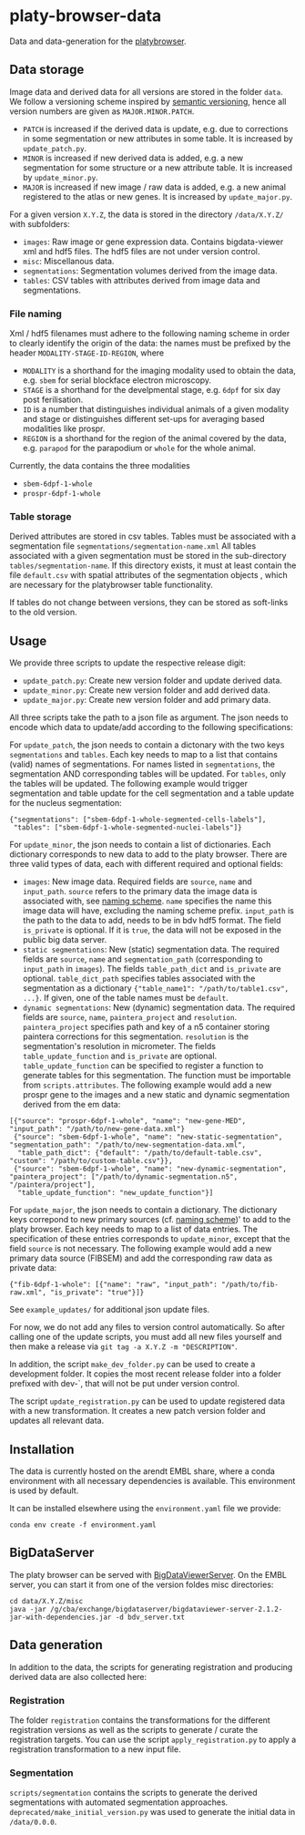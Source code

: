# platy-browser-data

Data and data-generation for the [platybrowser](https://github.com/embl-cba/fiji-plugin-platyBrowser).


## Data storage

Image data and derived data for all versions are stored in the folder `data`.
We follow a versioning scheme inspired by [semantic versioning](https://semver.org/), hence all version
numbers are given as `MAJOR.MINOR.PATCH`.

- `PATCH` is increased if the derived data is update, e.g. due to corrections in some segmentation or new attributes in some table. It is increased by `update_patch.py`.
- `MINOR` is increased if new derived data is added, e.g. a new segmentation for some structure or a new attribute table. It is increased by `update_minor.py`.
- `MAJOR` is increased if new image / raw data is added, e.g. a new animal registered to the atlas or new genes. It is increased by `update_major.py`.

For a given version `X.Y.Z`, the data is stored in the directory `/data/X.Y.Z/` with subfolders:

- `images`: Raw image or gene expression data. Contains bigdata-viewer xml and hdf5 files. The hdf5 files are not under version control.
- `misc`: Miscellanous data.
- `segmentations`: Segmentation volumes derived from the image data.
- `tables`: CSV tables with attributes derived from image data and segmentations.

### File naming

Xml / hdf5 filenames must adhere to the following naming scheme in order to clearly identify the origin of the data:
the names must be prefixed by the header `MODALITY-STAGE-ID-REGION`, where
- `MODALITY` is a shorthand for the imaging modality used to obtain the data, e.g. `sbem` for serial blockface electron microscopy.
- `STAGE` is a shorthand for the develpmental stage, e.g. `6dpf` for six day post ferilisation.
- `ID` is a number that distinguishes individual animals of a given modality and stage or distinguishes different set-ups for averaging based modalities like prospr.
- `REGION` is a shorthand for the region of the animal covered by the data, e.g. `parapod` for the parapodium or `whole` for the whole animal.

Currently, the data contains the three modalities
- `sbem-6dpf-1-whole`
- `prospr-6dpf-1-whole`

### Table storage

Derived attributes are stored in csv tables. Tables must be associated with a segmentation file `segmentations/segmentation-name.xml`
All tables associated with a given segmentation must be stored in the sub-directory `tables/segmentation-name`.
If this directory exists, it must at least contain the file `default.csv` with spatial attributes of the segmentation objects , which are necessary for the platybrowser table functionality.

If tables do not change between versions, they can be stored as soft-links to the old version.


## Usage

We provide three scripts to update the respective release digit:
- `update_patch.py`: Create new version folder and update derived data.
- `update_minor.py`: Create new version folder and add derived data.
- `update_major.py`: Create new version folder and add primary data. 

All three scripts take the path to a json file as argument. The json needs to encode which data to update/add
according to the following specifications:

For `update_patch`, the json needs to contain a dictonary with the two keys `segmentations` and `tables`.
Each key needs to map to a list that contains (valid) names of segmentations. For names listed in `segmentations`,
the segmentation AND corresponding tables will be updated. For `tables`, only the tables will be updated.
The following example would trigger segmentation and table update for the cell segmentation and a table update for the nucleus segmentation:
```
{"segmentations": ["sbem-6dpf-1-whole-segmented-cells-labels"],
 "tables": ["sbem-6dpf-1-whole-segmented-nuclei-labels"]}
```

For `update_minor`, the json needs to contain a list of dictionaries. Each dictionary corresponds to new
data to add to the platy browser. There are three valid types of data, each with different required and optional fields:
- `images`: New image data. Required fields are `source`, `name` and `input_path`. `source` refers to the primary data the image data is associated with, see [naming scheme](https://git.embl.de/tischer/platy-browser-tables#file-naming). `name` specifies the name this image data will have, excluding the naming scheme prefix. `input_path` is the path to the data to add, needs to be in bdv hdf5 format. The field `is_private` is optional. If it is `true`, the data will not be exposed in
  the public big data server.
- `static segmentations`: New (static) segmentation data. The required fields are `source`, `name` and `segmentation_path` (corresponding to `input_path` in `images`). The fields `table_path_dict` and `is_private` are optional. `table_dict_path` specifies tables associated with the segmentation as a dictionary `{"table_name1": "/path/to/table1.csv", ...}`. If given, one of the table names must be `default`.
- `dynamic segmentations`: New (dynamic) segmentation data. The required fields are `source`, `name`, `paintera_project` and `resolution`. `paintera_project` specifies path and key of a n5 container storing paintera corrections for this segmentation. `resolution` is the segmentation's resolution in micrometer. The fields `table_update_function` and `is_private` are optional. `table_update_function` can be specified to register a function to generate tables for this segmentation. The function must be
  importable from `scripts.attributes`.
The following example would add a new prospr gene to the images and a new static and dynamic segmentation derived from the em data:
```
[{"source": "prospr-6dpf-1-whole", "name": "new-gene-MED", "input_path": "/path/to/new-gene-data.xml"}
 {"source": "sbem-6dpf-1-whole", "name": "new-static-segmentation", "segmentation_path": "/path/to/new-segmentation-data.xml",
  "table_path_dict": {"default": "/path/to/default-table.csv", "custom": "/path/to/custom-table.csv"}},
 {"source": "sbem-6dpf-1-whole", "name": "new-dynamic-segmentation", "paintera_project": ["/path/to/dynamic-segmentation.n5", "/paintera/project"],
  "table_update_function": "new_update_function"}]
```

For `update_major`, the json needs to contain a dictionary. The dictionary keys correpond to new primary sources (cf. [naming scheme](https://git.embl.de/tischer/platy-browser-tables#file-naming))'
to add to the platy browser. Each key needs to map to a list of data entries. The specification of these entries corresponds to `update_minor`, except that the field `source` is not necessary.
The following example would add a new primary data source (FIBSEM) and add the corresponding raw data as private data:
```
{"fib-6dpf-1-whole": [{"name": "raw", "input_path": "/path/to/fib-raw.xml", "is_private": "true"}]}
```

See `example_updates/` for additional json update files.

For now, we do not add any files to version control automatically. So after calling one of the update
scripts, you must add all new files yourself and then make a release via `git tag -a X.Y.Z -m "DESCRIPTION"`.

In addition, the script `make_dev_folder.py` can be used to create a development folder. It copies the most
recent release folder into a folder prefixed with  dev-`, that will not be put under version control.

The script `update_registration.py` can be used to update registered data with a new transformation.
It creates a new patch version folder and updates all relevant data.


## Installation

The data is currently hosted on the arendt EMBL share, where a conda environment with all necessary dependencies is
available. This environment is used by default.

It can be installed elsewhere using the `environment.yaml` file we provide:
```
conda env create -f environment.yaml
```


## BigDataServer

The platy browser can be served with [BigDataViewerServer](https://github.com/bigdataviewer/bigdataviewer-server).
On the EMBL server, you can start it from one of the version foldes misc directories:

```
cd data/X.Y.Z/misc
java -jar /g/cba/exchange/bigdataserver/bigdataviewer-server-2.1.2-jar-with-dependencies.jar -d bdv_server.txt
```


## Data generation

In addition to the data, the scripts for generating registration and producing derived data are also collected here:

### Registration

The folder `registration` contains the transformations for the different registration versions as well as the scripts
to generate / curate the registration targets. You can use the script `apply_registration.py` to apply a registration transformation
to a new input file.

<!---
- `transfer_ProSPr_data`. This folder contains the scripts needed to copy and process the ProSPr output to 
'/g/arendt/EM_6dpf_segmentation/platy-browser-data/data/rawdata/prospr'.
It reads the .tif files that will be registered to the EM (e.g. MEDs, tissue manual segmentations, reference),
mirrors them in x axis, adds size information (0.55um/px), and deals with gene names.
run it in the cluster:
```
sbatch ./ProSPr_copy_and_mirror.sh
```

- `ProSPr_files_for_registration`. The three files to guide the transformation of prospr space into the EM.
--->

### Segmentation

`scripts/segmentation` contains the scripts to generate the derived segmentations with automated segmentation approaches.
`deprecated/make_initial_version.py` was used to generate the initial data in `/data/0.0.0`.

